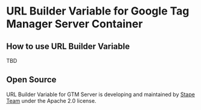 # URL Builder Variable for Google Tag Manager Server Container

## How to use URL Builder Variable

TBD

## Open Source

URL Builder Variable for GTM Server is developing and maintained by [Stape Team](https://stape.io/) under the Apache 2.0 license.
